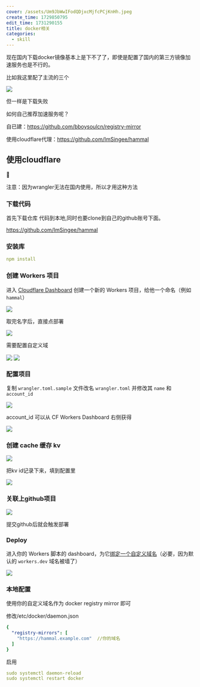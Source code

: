 ```yaml
---
cover: /assets/Um9JbWwIFodQDjxcMjfcPCjKnHh.jpeg
create_time: 1729850795
edit_time: 1731290155
title: docker相关
categories:
  - skill
---
```



现在国内下载docker镜像基本上是下不了了，即使是配置了国内的第三方镜像加速服务也是不行的。

比如我这里配了主流的三个

<img src="/assets/Nw62blsNzohkG5xnV3RcOqkOnVc.png" src-width="373" class="markdown-img m-auto" src-height="113" align="center"/>

但一样是下载失败

如何自己推荐加速服务呢？

自已建：https://github.com/bboysoulcn/registry-mirror

使用cloudflare代理：https://github.com/ImSingee/hammal

## 使用cloudflare

<div class="callout callout-bg-2 callout-border-2">
<div class='callout-emoji'>🚅</div>
<p>注意：因为wrangler无法在国内使用，所以才用这种方法 </p>
</div>

### 下载代码

首先下载仓库  代码到本地,同时也要clone到自己的github账号下面。

https://github.com/ImSingee/hammal 

### 安装库

```yaml
npm install
```

###  **创建 Workers 项目**

进入 [Cloudflare Dashboard](https://dash.cloudflare.com/) 创建一个新的 Workers 项目，给他一个命名（例如 `hammal`）

<img src="/assets/J7FQbVclCojDjtxouFhcD5GVnHg.png" src-width="681" class="markdown-img m-auto" src-height="219" align="center"/>

取完名字后，直接点部署

<img src="/assets/VHs8bMcgAoJBhsx7dzmc5V9XnWd.png" src-width="498" class="markdown-img m-auto" src-height="124" align="center"/>

需要配置自定义域

<img src="/assets/V0oXbvJGMoWxfuxFRnVckhDrnmb.png" src-width="1149" class="markdown-img m-auto" src-height="390" align="center"/>

<img src="/assets/GQ6vbH7yNoGZSXxRdmvcpfIunmg.png" src-width="358" class="markdown-img m-auto" src-height="370" align="center"/>

### 配置项目

复制 `wrangler.toml.sample` 文件改名 `wrangler.toml` 并修改其 `name` 和 `account_id`

<img src="/assets/BV2ibYX6voh71Zx7R92cxy7Jnng.png" src-width="664" class="markdown-img m-auto" src-height="388" align="center"/>

account_id 可以从 CF Workers Dashboard 右侧获得

<img src="/assets/ENDfbnNYhoUfYWxe1qecXHx6nxf.png" src-width="1227" class="markdown-img m-auto" src-height="350" align="center"/>

###  **创建 cache 缓存 kv**

<img src="/assets/ADlybt5u2oLDVBx8Hswc2aSNnuf.png" src-width="1551" class="markdown-img m-auto" src-height="1104" align="center"/>

把kv id记录下来，填到配置里

<img src="/assets/UE20b4SfVog5kExIDzQctOQCnWb.png" src-width="1064" class="markdown-img m-auto" src-height="431" align="center"/>

### 关联上github项目

<img src="/assets/HuFZbLniOoVrtnxLbfFcaWxenPe.png" src-width="1076" class="markdown-img m-auto" src-height="437" align="center"/>

提交github后就会触发部署

###  **Deploy**

进入你的 Workers 脚本的 dashboard，为它[绑定一个自定义域名](https://developers.cloudflare.com/workers/configuration/routing/custom-domains/#set-up-a-custom-domain-in-the-dashboard)（必要，因为默认的 `workers.dev` 域名被墙了）

<img src="/assets/R8xUb02VkoqFOsxLFxzcLLCVnb7.png" src-width="922" class="markdown-img m-auto" src-height="169" align="center"/>

###  **本地配置**

使用你的自定义域名作为 docker registry mirror 即可

修改/etc/docker/daemon.json

```yaml
{
  "registry-mirrors": [
    "https://hammal.example.com"  //你的域名
  ]
}
```

启用

```yaml
sudo systemctl daemon-reload
sudo systemctl restart docker
```

